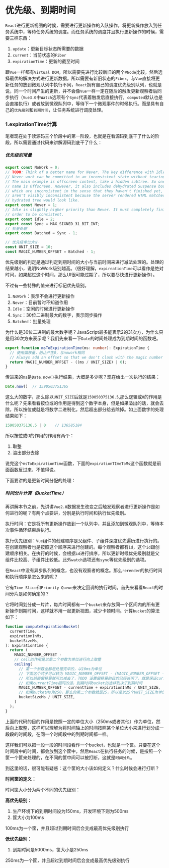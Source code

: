 # 优先级、到期时间

`React`进行更新视图的时候，需要进行更新操作的入队操作，将更新操作放入到任务系统中，等待任务系统的调度。而任务系统的调度并且执行更新操作的时候，需要三样东西：

1. `update`：更新目标状态所需要的数据
2. `current`：当前状态的`Fiber`
3. `expirationTime`：更新的截至时间

跟`Vue`一样都有`Virtual DOM`，所以需要先进行比较新旧的两个`VNode`比较，然后选择最优的解决方式进行更新数据，所以需要有新旧状态的`Fiber`。与`Vue`直接将更新任务的放到微观队列中执行不同，`React`拥有自己的调度优先级别队列，也就是说，同一个时间产生的更新，并不会像`Vue`一样一定在随后的触发更新观察者后同步执行（`Vue3.0`中`Watch`选项有个`Sync`代表着触发后直接执行，`computed`默认也是会直接执行）或者放到微观队列中，等待下一个微观事件的时候执行。而是具有自己的`优先级别`和`到期时间`，让任务系统进行调度处理。

### 1.expirationTime计算

笔者现在处于读源码三个阶段中的第一阶段，也就是在看源码到底干了什么的阶段，所以需要通过代码来讲解源码到底干了什么：

##### 优先级别常量

```js
export const NoWork = 0;
// TODO: Think of a better name for Never. The key difference with Idle is that
// Never work can be committed in an inconsistent state without tearing the UI.
// The main example is offscreen content, like a hidden subtree. So one possible
// name is Offscreen. However, it also includes dehydrated Suspense boundaries,
// which are inconsistent in the sense that they haven't finished yet, but
// aren't visibly inconsistent because the server rendered HTML matches what the
// hydrated tree would look like.
export const Never = 1;
// Idle is slightly higher priority than Never. It must completely finish in
// order to be consistent.
export const Idle = 2;
export const Sync = MAX_SIGNED_31_BIT_INT;
// 批量处理
export const Batched = Sync - 1;

// 优先级单位大小
const UNIT_SIZE = 10;
const MAGIC_NUMBER_OFFSET = Batched - 1;
```

优先级别的判定是通过判定到期时间的大小与当前时间来进行减法处理的。处理的结果越小，说明NoWork级别越高。（很好理解，`expireationTime`可以看作是绝对时间，如果超过这个时间，那么UI很可能过期了，所以要尽快进行更新操作）。

不过有一些特殊的值来进行标记优先级别。

1. `NoWork`：表示不会进行更新操作
2. `Never`：目前暂时不知道作用
3. `Idle`：空闲的时候进行更新操作
4. `Sync`：30位二进制最大的数字，表示同步操作
5. `Batched`：批量处理

为什么是30位二进制的最大数字呢？JavaScript最多能表示2的31次方，为什么只是用30次方来表示呢？我们先来看一下`Date`的时间处理成为到期时间的函数吧。

```ts
export function msToExpirationTime(ms: number): ExpirationTime {
  // 使用偏移量，防止产生0，与nowork相同
  // Always add an offset so that we don't clash with the magic number for NoWork.
  return MAGIC_NUMBER_OFFSET - ((ms / UNIT_SIZE) | 0);
}
```

传进来的`ms`是`Date.now()`执行结果，大概是多少呢？现在给出一次执行的结果：

```js
Date.now()  // 1590503751365
```

这么大的数字，那么除以`UNIT_SIZE`后就是`159050375136.5`,那么逻辑或`0`的作用是什么呢？先来看看按位或的作用是得到这个数字本身，但是如果溢出的话，就会去除，所以按位或就是将数字二进制化，然后超出部分给去除掉。如上面数字的处理结果如下：

```js
159050375136.5 | 0    // 136585184
```

所以按位或0的作用的作用有两个：

1. 取整
2. 溢出部分去除

说完这个`msToExpirationTime`函数，下面的`expirationTImeToMs`这个函数就是前面函数反过来，不值得说。

下面要讲的是更新时间分配的处理：

##### **时间分片计算（BucketTime）**

再讲解本节之前，先讲讲`Vue2.0`数据发生改变之后触发观察者进行更新操作是如何进行的呢？有两个点要讲，分别是执行时间和执行优先级别。

执行时间：它是将所有更新操作放到一个队列中，并且添加到微观队列中，等待本次事件循环结束后执行。

执行优先级别：`Vue`组件的创建顺序是父组件、子组件深度优先遍历进行执行的。在创建观察者也是按照这个顺序来进行创建的。每个观察者都有`id`，这个`id`跟创建顺序相关。在执行的时候，会根据`id`进行排序，所以更新时候优先级别就是父组件比较高、子组件比较低。此外`watch`选项还有`sync`等优先级别的选项。

在`React`中没有异步队列的概念，也没有观察者的概念。那么`rerender`的执行时间和执行顺序是怎么来的呢？

它有`Time Slice`和`Priority Queue`来决定回调的执行时间。首先来看看`React`的时间分片是如何确定的？

它将时间划分成一片片，每片时间都有一个`bucket`来存放同一个区间内的所有更新操作到期时间，这样就不用一起更新视图，减少卡顿时间。计算`bucket`的算法如下：

```ts
function computeExpirationBucket(
  currentTime,
  expirationInMs,
  bucketSizeMs,
): ExpirationTime {
  return (
    MAGIC_NUMBER_OFFSET -
    // ceil的作用是以第二个参数为单位进行向上取整
    ceiling(
      // 第一个参数全都是处理完毕的，以10ms为单位
      // 下面这个式子可以转为 MAGIC_NUMBER_OFFSET - (MAGIC_NUMBER_OFFSET - ((ms / UNIT_SIZE) | 0)) + expirationInMs / UNIT_SIZE
      // 所以前面偏移量就可以减去了，TODO 设置偏移量的目的已经说明了，就是保证currentTime不要为0，为0代表着是nowork
      // 如果currentTime相同的话，到期时间bucket的选择取决于到期时间
      MAGIC_NUMBER_OFFSET - currentTime + expirationInMs / UNIT_SIZE,
      // 如果bucketMs为250，那么的第二个参数就是25，所以是以25个UNIT_SIZE为单位进行处理，所以就是250ms一波
      bucketSizeMs / UNIT_SIZE,
    )
  );
}
```

上面的代码的目的作用是按照一定的单位大小（250ms或者其他）作为单位，然后向上取整，这样可以理解为将时间轴上的时间按照某个单位大小来进行划分成一段段的时间段，在同一个时间段中的到期时间都一样。

这样我们可以把一段一段的时间段看作一个bucket，也就是一个筐。只要在这个时间段中的时间，都会放到这个筐中，然后`React`在执行任务的时候，是按照一个筐一个筐来处理的，在不同的筐中间可以被打断，这就是`时间分片`。

到这里的话，很可能有疑惑：这个筐的大小该如何定义？什么时候会进行打断？

**时间筐的定义：**

时间筐大小分为两个不同的优先级别：

**高优先级别：**

1. 生产环境下的到期时间设为150ms，开发环境下则为500ms
2. 筐大小为100ms

100ms为一个筐，并且超过到期时间后会变成最高优先级别执行

**低优先级别：**

1. 到期时间是5000ms，筐大小是250ms

250ms为一个筐，并且超过到期时间后会变成最高优先级别执行

